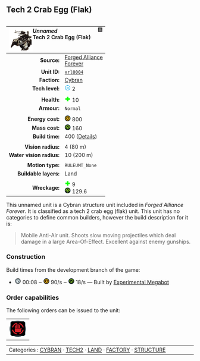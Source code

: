 Tech 2 Crab Egg (Flak)
----
<table align="right">
    <thead>
        <tr>
            <th align="left" colspan="2">
                <img align="left" src="icons/units/XRL0004_icon.png" title="The unit icon" /><img align="right" src="icons/strategicicons/icon_structure_generic_rest.png" title="icon_structure_generic" /><i>Unnamed</i><br />Tech 2 Crab Egg (Flak)
            </th>
        </tr>
    </thead>
    <tbody>
        <tr>
            <td align="right"><strong>Source:</strong></td>
            <td><a href="Forged Alliance Forever">Forged Alliance<br />Forever</a></td>
        </tr>
        <tr>
            <td align="right"><strong>Unit ID:</strong></td>
            <td><a href="https://github.com/FAForever/fa/D:/faf-development/fa/units/XRL0004/XRL0004_unit.bp"><code>xrl0004</code></a></td>
        </tr>
        <tr>
            <td align="right"><strong>Faction:</strong></td>
            <td><a href="categories.CYBRAN">Cybran</a></td>
        </tr>
        <tr>
            <td align="right"><strong>Tech level:</strong></td>
            <td><img src="icons/T2.png" title="Tech 2" /> 2</td>
        </tr>
        <tr><td align="center" colspan="2"></td></tr>
        <tr>
            <td align="right"><strong>Health:</strong></td>
            <td><img src="icons/health.png" title="Health" /> 10</td>
        </tr>
        <tr>
            <td align="right"><strong>Armour:</strong></td>
            <td><code>Normal</code></td>
        </tr>
        <tr><td align="center" colspan="2"></td></tr>
        <tr>
            <td align="right"><strong>Energy cost:</strong></td>
            <td><img src="icons/energy.png" title="Energy" /> 800</td>
        </tr>
        <tr>
            <td align="right"><strong>Mass cost:</strong></td>
            <td><img src="icons/mass.png" title="Mass" /> 160</td>
        </tr>
        <tr>
            <td align="right"><strong>Build time:</strong></td>
            <td>400 (<a href="#construction">Details</a>)</td>
        </tr>
        <tr><td align="center" colspan="2"></td></tr>
        <tr>
            <td align="right"><strong>Vision radius:</strong></td>
            <td> <span title="0.08 km, 0.05 mi">4 (80 m)</span></td>
        </tr>
        <tr>
            <td align="right"><strong>Water vision radius:</strong></td>
            <td> <span title="0.20 km, 0.12 mi">10 (200 m)</span></td>
        </tr>
        <tr><td align="center" colspan="2"></td></tr>
        <tr>
            <td align="right"><strong>Motion type:</strong></td>
            <td><code>RULEUMT_None</code></td>
        </tr>
        <tr>
            <td align="right"><strong>Buildable layers:</strong></td>
            <td>Land</td>
        </tr>
        <tr><td align="center" colspan="2"></td></tr>
        <tr>
            <td align="right"><strong>Wreckage:</strong></td>
            <td><img src="icons/health.png" title="Health" /> 9<br /><img src="icons/mass.png" title="Mass" /> 129.6</td>
        </tr>
    </tbody>
</table>

This unnamed unit is a Cybran structure unit included in *Forged Alliance Forever*.
It is classified as a tech 2 crab egg (flak) unit.
This unit has no categories to define common builders, however the build description for it is:

<blockquote>Mobile Anti-Air unit. Shoots slow moving projectiles which deal damage in a large Area-Of-Effect. Excellent against enemy gunships.</blockquote>

### Construction
Build times from the development branch of the game:
* <img src="icons/time.png" title="Time" /> 00:08 ‒ <img src="icons/energy.png" title="Energy" /> 90/s ‒ <img src="icons/mass.png" title="Mass" /> 18/s — Built by <a href="XRL0403">Experimental Megabot</a>

### Order capabilities
The following orders can be issued to the unit:
<table>
<td><img float="left" src="icons/orders/stop.png" title="Stop" /></td>
</table>

<table align="center">
<td width="1215px">Categories : 
<a href="categories.CYBRAN">CYBRAN</a> · 
<a href="_categories.TECH2">TECH2</a> · 
<a href="_categories.LAND">LAND</a> · 
<a href="_categories.FACTORY">FACTORY</a> · 
<a href="_categories.STRUCTURE">STRUCTURE</a></td>
</table>
